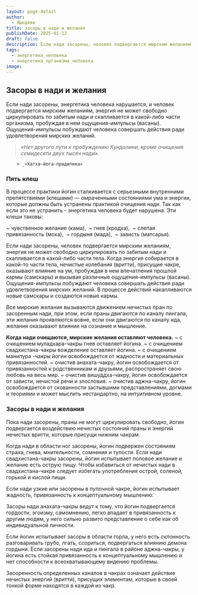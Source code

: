 ```yaml
---
layout: page-detail
author:
  - Яшодеви
title: засоры в нади и желания
publishDate: 2025-01-12
draft: false
description: Если нади засорены, человек подвергается мирским желаниям, энергия не может свободно циркулировать по забитым нади и скапливается в какой-либо части тела, пробуждая в нем ощущения-импульсы (васаны). Ощущения-импульсы побуждают человека совершать действия ради удовлетворения мирских желаний.
tags:
  - энергетика_человека
  - энергетика_организма_человека
image:
---
```

## Засоры в нади и желания 

Если нади засорены, энергетика человека нарушается, и человек подвергается мирским желаниям, энергия не может свободно циркулировать по забитым нади и скапливается в какой-либо части организма, пробуждая в нем ощущения-импульсы (васаны). Ощущения-импульсы побуждают человека совершать действия ради удовлетворения мирских желаний.

> _«Нет другого пути к пробуждению Кундалини, кроме очищения семидесяти двух тысяч нади»._ 
> 
        > _«Хатха-йога-прадипика»

### Пять клеш 

В процессе практики йогин сталкивается с серьезными внутренними препятствиями (клешами) — омраченными состояниями ума и энергии, которые должны быть устранены практикой очищения нади. Так как если это не устранить - энергетика человека будет нарушена. Эти клеши таковы: 

~ чувственное желание (кама), 
~ гнев (кродха), 
~ слепая привязанность (моха), 
~ гордыня (мада), 
~ зависть (матсарья). 

Если нади засорены, человек подвергается мирским желаниям, энергия не может свободно циркулировать по забитым нади и скапливается в какой-либо части тела. Когда энергия собирается в какой-то части тела, нечистые колебания (вритти), присущие чакре, оказывают влияние на ум, пробуждая в нем впечатления прошлой кармы (самскары) и вызывая различные ощущения-импульсы (васаны). Ощущения-импульсы побуждают человека совершать действия ради удовлетворения мирских желаний. В процессе действий накапливаются новые самскары и создаются новые кармы. 

Все мирские желания вызываются движением нечистых пран по засоренным нади, при этом, если праны двигаются по каналу пингала, эти желания проявляются вовне, если они двигаются по каналу ида, желания оказывают влияние на сознание и мышление. 

**Когда нади очищаются, мирские желания оставляют человека.** 
~ с очищением муладхара-чакры гнев оставляет йогина. 
~ с очищением свадхистана-чакры вожделение оставляет йогина. 
~ с очищением манипура -чакры йогин освобождается от жадности и материальных привязанностей. 
~ очистив анахата-чакру, йогин освобождается от привязанностей к родственникам и друзьями, распространяет свою любовь на весь мир. 
~ очистив вишуддха-чакру, йогин освобождается от зависти, нечистой речи и злословия. 
~ очистив аджна-чакру, йогин освобождается от скованности застывшими представлениями, догмами и теориями и может мыслить нестандартно, на интуитивном уровне. 

### Засоры в нади и желания 

Пока нади засорены, праны не могут циркулировать свободно, йогин подвергается воздействию нечистых состояний праны и энергий нечистых вритти, которые присущи нижним чакрам. 

Когда нади в области ног засорены, йогин подвержен состояниям страха, гнева, мнительности, сомнения и тупости. Если нади свадхистана-чакры засорены, йогин испытывает половое желание и желание есть острую пищу. Чтобы избавиться от нечистых нади в свадхистана-чакре следует избегать употребления острой, соленой, горькой и кислой пищи. 

Если нади узкие или засорены в пупочной чакре, йогин испытывает жадность, привязанность к концептуальному мышлению. 

Засоры нади анахата-чакры ведут к тому, что йогин подвергается гордости, эгоизму, самомнению, легко впадает в привязанность к другим людям, у него сильно развито представление о себе как об индивидуальной личности. 

Если йогин испытывает засоры в области горла, у него есть склонность разговаривать грубо, лгать, ссориться, подвергаться влиянию демона гордыни. Если засорены нади ида и пингала в районе аджна-чакры, у йогина есть стойкая привязанность к концептуальному мышлению и нет способности к всеохватывающему видению проблемы. 

Засоренность определенных каналов в чакрах означает действие нечистых энергий (вритти), присущих элементам, которые в своей тонкой форме находятся в каждой из чакр.